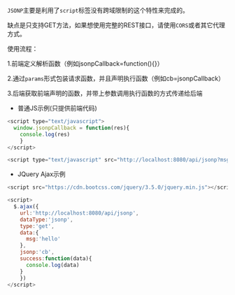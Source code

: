 `JSONP`主要是利用了`script`标签没有跨域限制的这个特性来完成的。

缺点是只支持GET方法，如果想使用完整的REST接口，请使用`CORS`或者其它代理方式。

使用流程：

1.前端定义解析函数（例如jsonpCallback=function(){}）

2.通过`params`形式包装请求函数，并且声明执行函数（例如cb=jsonpCallback）

3.后端获取前端声明的函数，并带上参数调用执行函数的方式传递给后端

- 普通JS示例(只提供前端代码)

```javascript
<script type="text/javascript">
  window.jsonpCallback = function(res){
    console.log(res)
	}
</script>

<script type="text/javascript" src="http://localhost:8080/api/jsonp?msg=hello&cb=jsonpCallback"></script>
```

- JQuery Ajax示例

```javascript
<script src="https://cdn.bootcss.com/jquery/3.5.0/jquery.min.js"></script>

<script>
  $.ajax({
  	url:'http://localhost:8080/api/jsonp',
  	dataType:'jsonp',
  	type:'get',
  	data:{
      msg:'hello'
    },
  	jsonp:'cb',
  	success:function(data){
      console.log(data)
    }
	})
</script>
```

